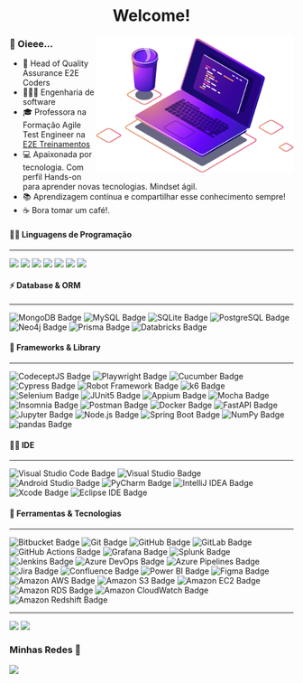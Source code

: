 
<h1 align="center">Welcome!</h1><img align="right" src="computer.png" width="350"/>

### 👋 Oieee...

- 🔭 Head of Quality Assurance E2E Coders
-  👨🏽‍💻 Engenharia de software
- 🎓 Professora na Formação Agile Test Engineer na [E2E Treinamentos](https://e2etreinamentos.com.br/formacao-agile-test-engineer/)
- 💻 Apaixonada por tecnologia. Com perfil Hands-on para aprender novas tecnologias. Mindset ágil.
- 📚 Aprendizagem contínua e compartilhar esse conhecimento sempre!
- ☕ Bora tomar um café!.



#### 👨‍💻 Linguagens de Programação 
---
<p>
	    <img src=https://img.shields.io/badge/Python-14354C?style=flat&logo=python&logoColor=white>
	   <img src=https://img.shields.io/badge/JavaScript-F7DF1E?logo=javascript&logoColor=000&style=flat-square>
	   <img src=https://img.shields.io/badge/Java-ED8B00?style=flat&logo=openjdk&logoColor=white>
		<img src=https://img.shields.io/badge/TypeScript-3178C6?style=flat&logo=typescript&logoColor=white>
		<img src=https://img.shields.io/badge/C%23-512BD4?logo=csharp&logoColor=fff&style=flat-square>
	   <img src=https://img.shields.io/badge/HTML5-E34F26?style=flat&logo=html5&logoColor=white>
	   <img src=https://img.shields.io/badge/CSS3-1572B6?style=flat&logo=css3&logoColor=white>   
 </p>
 
  
 #### ⚡ Database & ORM
 ---
 ![MongoDB Badge](https://img.shields.io/badge/MongoDB-47A248?logo=mongodb&logoColor=fff&style=flat-square) ![MySQL Badge](https://img.shields.io/badge/MySQL-4479A1?logo=mysql&logoColor=fff&style=flat-square) ![SQLite Badge](https://img.shields.io/badge/SQLite-003B57?logo=sqlite&logoColor=fff&style=flat-square) ![PostgreSQL Badge](https://img.shields.io/badge/PostgreSQL-4169E1?logo=postgresql&logoColor=fff&style=flat-square) ![Neo4j Badge](https://img.shields.io/badge/Neo4j-4581C3?logo=neo4j&logoColor=fff&style=flat-square) ![Prisma Badge](https://img.shields.io/badge/Prisma-2D3748?logo=prisma&logoColor=fff&style=flat-square) ![Databricks Badge](https://img.shields.io/badge/Databricks-FF3621?logo=databricks&logoColor=fff&style=flat-square)


 #### 🚀 Frameworks & Library 
  ---
 ![CodeceptJS Badge](https://img.shields.io/badge/CodeceptJS-F6E05E?logo=codeceptjs&logoColor=000&style=flat-square) ![Playwright Badge](https://img.shields.io/badge/Playwright-2EAD33?logo=playwright&logoColor=fff&style=flat-square) ![Cucumber Badge](https://img.shields.io/badge/Cucumber-23D96C?logo=cucumber&logoColor=fff&style=flat-square) ![Cypress Badge](https://img.shields.io/badge/Cypress-69D3A7?logo=cypress&logoColor=fff&style=flat-square) ![Robot Framework Badge](https://img.shields.io/badge/Robot%20Framework-000?logo=robotframework&logoColor=fff&style=flat-square) ![k6 Badge](https://img.shields.io/badge/k6-7D64FF?logo=k6&logoColor=fff&style=flat-square) ![Selenium Badge](https://img.shields.io/badge/Selenium-43B02A?logo=selenium&logoColor=fff&style=flat-square) ![JUnit5 Badge](https://img.shields.io/badge/JUnit5-25A162?logo=junit5&logoColor=fff&style=flat-square) ![Appium Badge](https://img.shields.io/badge/Appium-EE376D?logo=appium&logoColor=fff&style=flat-square)
  ![Mocha Badge](https://img.shields.io/badge/Mocha-8D6748?logo=mocha&logoColor=fff&style=flat-square) ![Insomnia Badge](https://img.shields.io/badge/Insomnia-4000BF?logo=insomnia&logoColor=fff&style=flat-square) ![Postman Badge](https://img.shields.io/badge/Postman-FF6C37?logo=postman&logoColor=fff&style=flat-square) ![Docker Badge](https://img.shields.io/badge/Docker-2496ED?logo=docker&logoColor=fff&style=flat-square) ![FastAPI Badge](https://img.shields.io/badge/FastAPI-009688?logo=fastapi&logoColor=fff&style=flat-square) ![Jupyter Badge](https://img.shields.io/badge/Jupyter-F37626?logo=jupyter&logoColor=fff&style=flat-square) ![Node.js Badge](https://img.shields.io/badge/Node.js-5FA04E?logo=nodedotjs&logoColor=fff&style=flat-square) ![Spring Boot Badge](https://img.shields.io/badge/Spring%20Boot-6DB33F?logo=springboot&logoColor=fff&style=flat-square)   ![NumPy Badge](https://img.shields.io/badge/NumPy-013243?logo=numpy&logoColor=fff&style=flat-square) ![pandas Badge](https://img.shields.io/badge/pandas-150458?logo=pandas&logoColor=fff&style=flat-square)

   
 ####  👩‍💻 IDE
 ---
 ![Visual Studio Code Badge](https://img.shields.io/badge/Visual%20Studio%20Code-007ACC?logo=visualstudiocode&logoColor=fff&style=flat-square) ![Visual Studio Badge](https://img.shields.io/badge/Visual%20Studio-5C2D91?logo=visualstudio&logoColor=fff&style=flat-square) ![Android Studio Badge](https://img.shields.io/badge/Android%20Studio-3DDC84?logo=androidstudio&logoColor=fff&style=flat-square) ![PyCharm Badge](https://img.shields.io/badge/PyCharm-000?logo=pycharm&logoColor=fff&style=flat-square) ![IntelliJ IDEA Badge](https://img.shields.io/badge/IntelliJ%20IDEA-000?logo=intellijidea&logoColor=fff&style=flat-square) ![Xcode Badge](https://img.shields.io/badge/Xcode-147EFB?logo=xcode&logoColor=fff&style=flat-square) ![Eclipse IDE Badge](https://img.shields.io/badge/Eclipse%20IDE-2C2255?logo=eclipseide&logoColor=fff&style=flat-square)
 
 ####  🔗 Ferramentas & Tecnologias
  ---
![Bitbucket Badge](https://img.shields.io/badge/Bitbucket-0052CC?logo=bitbucket&logoColor=fff&style=flat-square) ![Git Badge](https://img.shields.io/badge/Git-F05032?logo=git&logoColor=fff&style=flat-square) ![GitHub Badge](https://img.shields.io/badge/GitHub-181717?logo=github&logoColor=fff&style=flat-square) ![GitLab Badge](https://img.shields.io/badge/GitLab-FC6D26?logo=gitlab&logoColor=fff&style=flat-square) ![GitHub Actions Badge](https://img.shields.io/badge/GitHub%20Actions-2088FF?logo=githubactions&logoColor=fff&style=flat-square) ![Grafana Badge](https://img.shields.io/badge/Grafana-F46800?logo=grafana&logoColor=fff&style=flat-square) ![Splunk Badge](https://img.shields.io/badge/Splunk-000?logo=splunk&logoColor=fff&style=flat-square) ![Jenkins Badge](https://img.shields.io/badge/Jenkins-D24939?logo=jenkins&logoColor=fff&style=flat-square) ![Azure DevOps Badge](https://img.shields.io/badge/Azure%20DevOps-0078D7?logo=azuredevops&logoColor=fff&style=flat-square) ![Azure Pipelines Badge](https://img.shields.io/badge/Azure%20Pipelines-2560E0?logo=azurepipelines&logoColor=fff&style=flat-square)  ![Jira Badge](https://img.shields.io/badge/Jira-0052CC?logo=jira&logoColor=fff&style=flat-square) ![Confluence Badge](https://img.shields.io/badge/Confluence-172B4D?logo=confluence&logoColor=fff&style=flat-square) ![Power BI Badge](https://img.shields.io/badge/Power%20BI-F2C811?logo=powerbi&logoColor=000&style=flat-square) ![Figma Badge](https://img.shields.io/badge/Figma-F24E1E?logo=figma&logoColor=fff&style=flat-square) ![Amazon AWS Badge](https://img.shields.io/badge/Amazon%20AWS-232F3E?logo=amazonaws&logoColor=fff&style=flat-square) ![Amazon S3 Badge](https://img.shields.io/badge/Amazon%20S3-569A31?logo=amazons3&logoColor=fff&style=flat-square) ![Amazon EC2 Badge](https://img.shields.io/badge/Amazon%20EC2-F90?logo=amazonec2&logoColor=fff&style=flat-square) ![Amazon RDS Badge](https://img.shields.io/badge/Amazon%20RDS-527FFF?logo=amazonrds&logoColor=fff&style=flat-square) ![Amazon CloudWatch Badge](https://img.shields.io/badge/Amazon%20CloudWatch-FF4F8B?logo=amazoncloudwatch&logoColor=fff&style=flat-square) ![Amazon Redshift Badge](https://img.shields.io/badge/Amazon%20Redshift-8C4FFF?logo=amazonredshift&logoColor=fff&style=flat-square) 
 
  ---
 
 <div>
  <img height="177em" src="https://github-readme-stats.vercel.app/api?username=AlineAreda&show_icons=true&theme=dracula"/>
  <img height="177em" src="https://github-readme-stats.vercel.app/api/top-langs/?username=AlineAreda&layout=compact&theme=dracula"/>  
</div>
  
  ### Minhas Redes 🤝 
   
  <a href="https://www.linkedin.com/in/AlineAreda/AlineAreda/" target="_blank"><img src="https://img.shields.io/badge/-LinkedIn-%230077B5?style=for-the-badge&logo=linkedin&logoColor=white" target="_blank"></a> 
